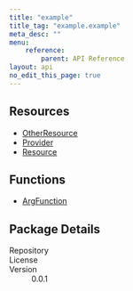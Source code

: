 ```yaml
---
title: "example"
title_tag: "example.example"
meta_desc: ""
menu:
    reference:
        parent: API Reference
layout: api
no_edit_this_page: true
---
```


<!-- WARNING: this file was generated by test. -->
<!-- Do not edit by hand unless you're certain you know what you are doing! -->



<h2 id="resources">Resources</h2>
<ul class="api">
    <li><a href="otherresource" title="OtherResource"><span class="symbol resource"></span>OtherResource</a></li>
    <li><a href="provider" title="Provider"><span class="symbol resource"></span>Provider</a></li>
    <li><a href="resource" title="Resource"><span class="symbol resource"></span>Resource</a></li>
</ul>

<h2 id="functions">Functions</h2>
<ul class="api">
    <li><a href="argfunction" title="ArgFunction"><span class="symbol function"></span>ArgFunction</a></li>
</ul>

<h2 id="package-details">Package Details</h2>
<dl class="package-details">
	<dt>Repository</dt>
	<dd><a href=""></a></dd>
	<dt>License</dt>
	<dd></dd>
	<dt>Version</dt>
	<dd>0.0.1</dd>
</dl>

